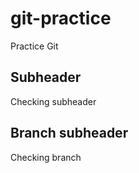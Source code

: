 # git-practice
Practice Git

## Subheader 

Checking subheader

## Branch subheader

Checking branch